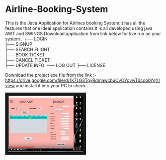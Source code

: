 # Airline-Booking-System
This is the Java Application for Airlines booking  System.It has all the features that one ideal application contains.It is all developed using java AWT and SWINGS.Download application from link below for live run on your system
.
├── LOGIN                  
├── SIGNUP                  
├── SEARCH FLIGHT                   
├── BOOK TICKET                 
├── CANCEL TICKET                 
├── UPDATE INFO
└── LOG OUT
├── LICENSE

Download the project exe file from the link :-https://drive.google.com/file/d/1K7LG3TqyRdmawcbuOvOYovwTdcoobYgY/view
and install it into your PC to check .

<a href="http://www.youtube.com/watch?feature=player_embedded&v=Te-CS456CEE&t=11s
" target="_blank"><img src="video.PNG" 
alt="IMAGE ALT TEXT HERE" width="240" height="180" border="10" /></a>
